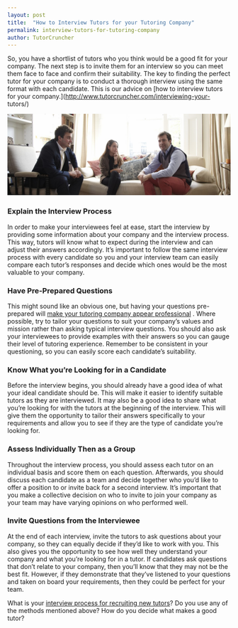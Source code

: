 ```yaml
---
layout: post
title:  "How to Interview Tutors for your Tutoring Company"
permalink: interview-tutors-for-tutoring-company
author: TutorCruncher
---
```

So, you have a shortlist of tutors who you think would be a good fit for
your company. The next step is to invite them for an interview so you can meet
them face to face and confirm their suitability. The key to finding the
perfect tutor for your company is to conduct a thorough interview using the
same format with each candidate. This is our advice on [how to interview
tutors for your company.](http://www.tutorcruncher.com/interviewing-your-
tutors/)

<div class="img-holder full-width">
   <img src="/img/blogs/IMG_9468-1024x372.jpg" alt-text="Interviewing tutors for your company"/>
</div>

### Explain the Interview Process

In order to make your interviewees feel at ease, start the interview by
providing some information about your company and the interview process. This
way, tutors will know what to expect during the interview and can adjust their
answers accordingly. It’s important to follow the same interview process with
every candidate so you and your interview team can easily compare each tutor’s
responses and decide which ones would be the most valuable to your company.

### Have Pre-Prepared Questions

This might sound like an obvious one, but having your questions pre-prepared
will [make your tutoring company appear professional](http://www.tutorcruncher.com/become-industry-authority/) .
Where possible, try to tailor your questions to suit your company’s values and mission rather
than asking typical interview questions. You should also ask your interviewees
to provide examples with their answers so you can gauge their level of
tutoring experience. Remember to be consistent in your questioning, so you can
easily score each candidate’s suitability.

### Know What you’re Looking for in a Candidate

Before the interview begins, you should already have a good idea of what your
ideal candidate should be. This will make it easier to identify suitable
tutors as they are interviewed. It may also be a good idea to share what
you’re looking for with the tutors at the beginning of the interview. This
will give them the opportunity to tailor their answers specifically to your
requirements and allow you to see if they are the type of candidate you’re
looking for.

### Assess Individually Then as a Group

Throughout the interview process, you should assess each tutor on an
individual basis and score them on each question. Afterwards, you should
discuss each candidate as a team and decide together who you’d like to offer a
position to or invite back for a second interview. It’s important that you
make a collective decision on who to invite to join your company as your team
may have varying opinions on who performed well.

### Invite Questions from the Interviewee

At the end of each interview, invite the tutors to ask questions about your
company, so they can equally decide if they’d like to work with you. This also
gives you the opportunity to see how well they understand your company and
what you’re looking for in a tutor. If candidates ask questions that don’t
relate to your company, then you’ll know that they may not be the best fit.
However, if they demonstrate that they’ve listened to your questions and taken
on board your requirements, then they could be perfect for your team.

What is your [interview process for recruiting new tutors](http://www.tutorcruncher.com/how-to-recruit-tutors-for-your-agency/)? Do
you use any of the methods mentioned above? How do you decide what makes a
good tutor?
